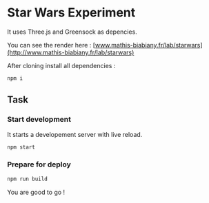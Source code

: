 Star Wars Experiment
===================

It uses Three.js and Greensock as depencies.

You can see the render here : [www.mathis-biabiany.fr/lab/starwars](http://www.mathis-biabiany.fr/lab/starwars)

After cloning install all dependencies :
```bash
npm i
```

## Task
### Start development
It starts a developement server with live reload.
```bash
npm start
```
### Prepare for deploy
```bash
npm run build
```

You are good to go !
